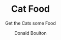 ---
layout: productdetails
title: "Cat Food"
subtitle: Get the Cats some Food
name: Feed the Kittys
description: Buy the kittys some cat food. My cats like Blue Wilderness but most of the food I use Is Meow Mix for the stray cats and other critters that show up at feeding time.
author: Donald Boulton
sidenav: true
catagory: true
products: true
cart: true
breakcrumb: true
sidebar:
  - title: "Share"
    image: /build/cart/covers/Share-Logo-320.jpg
    image_alt: "Sharing Hands"
    image_class: "author__avatar"
    text: "Open Source Share"
  - title: "Share with Cats"
    text: "Cat food for 20 stray cats in OKC."
support: [adds, cookies, cart]
folder: _products
image: /build/cart/covers/blue-wilderness-320.jpg
item_type: Cat Food
price: '12.75'
sizes:
  - Small [4.75]
  - Medium [12.75]
  - Large [25.25]

styles:
  - name: Blue
    color: '#0000FF'
    image:  /build/cart/covers/blue-wilderness-320.jpg
  - name: Meow Mix
    color: '#ffff00'
    image:  /build/cart/covers/blue-wilderness-320.jpg
id: catfood
folder: _products
loc: "/catfood"
sku: catfood
private: false
support: [adds, cookies, cart]
github_editme_path: donaldboulton/DWB/blob/gh-pages/_products/catfood.md
---